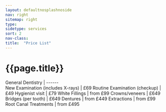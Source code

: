 ```yaml
---
layout: defaultnosplashnoside
nav: right
sitemap: right
type: 
sidetype: services
sort: 2
nav-class: 
title:  "Price List"
---
```

# {{page.title}}

General Dentistry | ------	
New Examination (includes X-rays)	| £69
Routine Examination (checkup)	| £49
Hygienist visit	| £79
White Fillings	| from £99
Crowns/veneers	| £649
Bridges (per tooth)	| £649
Dentures	| from £449
Extractions	| from £99
Root Canal Treatments	| from £495
